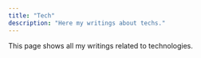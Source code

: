 ```yaml
---
title: "Tech"
description: "Here my writings about techs."
---
```


This page shows all my writings related to technologies.
